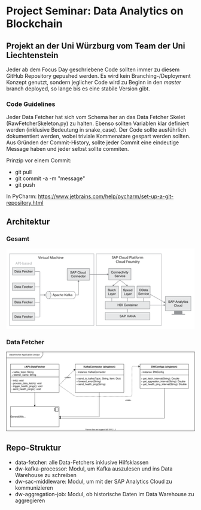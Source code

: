 
# Project Seminar: Data Analytics on Blockchain

## Projekt an der Uni Würzburg vom Team der Uni Liechtenstein

Jeder ab dem Focus Day geschriebene Code sollten immer zu diesem GitHub Repository gepushed werden. Es wird kein Branching-/Deployment Konzept genutzt, sondern jeglicher Code wird zu Beginn in den *master* branch deployed, so lange bis es eine stabile Version gibt.

### Code Guidelines

Jeder Data Fetcher hat sich vom Schema her an das Data Fetcher Skelet (RawFetcherSkeleton.py) zu halten. Ebenso sollten Variablen klar definiert werden (inklusive Bedeutung in snake_case). Der Code sollte ausführlich dokumentiert werden, wobei triviale Kommenatare gespart werden sollten. Aus Gründen der Commit-History, sollte jeder Commit eine eindeutige Message haben und jeder selbst sollte commiten.

Prinzip vor einem Commit:

- git pull
- git commit -a -m "message"
- git push

In PyCharm: https://www.jetbrains.com/help/pycharm/set-up-a-git-repository.html

## Architektur

### Gesamt

![High-Level Architektur](img/Technische_Architektur.svg)

### Data Fetcher

![Data Fetcher Architektur](img/Data_Fetcher_Structure.svg)

## Repo-Struktur

- data-fetcher: alle Data-Fetchers inklusive Hilfsklassen
- dw-kafka-processor: Modul, um Kafka auszulesen und ins Data Warehouse zu schreiben
- dw-sac-middleware: Modul, um mit der SAP Analytics Cloud zu kommunizieren
- dw-aggregation-job: Modul, ob historische Daten im Data Warehouse zu aggregieren
